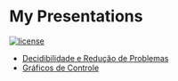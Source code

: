 # My Presentations

[![license](https://img.shields.io/github/license/mashape/apistatus.svg)]()

* [Decidibilidade e Redução de Problemas](https://www.slideshare.net/RamonSantos28/decidibilidade-e-reduo-de-problemas)
* [Gráficos de Controle](https://www.slideshare.net/RamonSantos28/grficos-de-controle-68060028)
